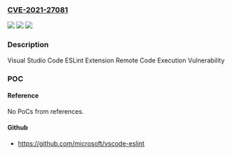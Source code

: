 ### [CVE-2021-27081](https://cve.mitre.org/cgi-bin/cvename.cgi?name=CVE-2021-27081)
![](https://img.shields.io/static/v1?label=Product&message=Microsoft%20Visual%20Studio%20Code%20ESLint%20extension&color=blue)
![](https://img.shields.io/static/v1?label=Version&message=n%2Fa&color=blue)
![](https://img.shields.io/static/v1?label=Vulnerability&message=Remote%20Code%20Execution&color=brighgreen)

### Description

Visual Studio Code ESLint Extension Remote Code Execution Vulnerability

### POC

#### Reference
No PoCs from references.

#### Github
- https://github.com/microsoft/vscode-eslint


